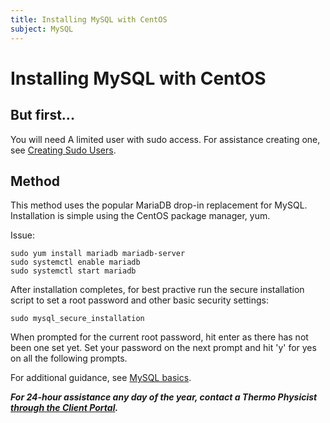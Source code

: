 ```yaml
---
title: Installing MySQL with CentOS
subject: MySQL
---
```


# Installing MySQL with CentOS

## But first...
You will need A limited user with sudo access. For assistance creating one, see [Creating Sudo Users](https://www.thermo.io/how-to/security/creating-sudo-users).

## Method
This method uses the popular MariaDB drop-in replacement for MySQL. Installation is simple using the CentOS package manager, yum. 

Issue:
```shell
sudo yum install mariadb mariadb-server
sudo systemctl enable mariadb
sudo systemctl start mariadb
```
After installation completes, for best practive run the secure installation script to set a root password and other basic security settings:
```shell
sudo mysql_secure_installation
```
When prompted for the current root password, hit enter as there has not been one set yet. Set your password on the next prompt and hit 'y' for yes on all the following prompts.

For additional guidance, see [MySQL basics](https://www.thermo.io/how-to/databases/mysql-basics).

**_For 24-hour assistance any day of the year, contact a Thermo Physicist [through the Client Portal](https://core.thermo.io/login/)._**
